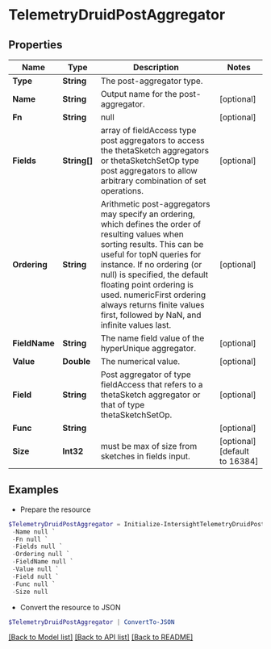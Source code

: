 # TelemetryDruidPostAggregator
## Properties

Name | Type | Description | Notes
------------ | ------------- | ------------- | -------------
**Type** | **String** | The post-aggregator type. | 
**Name** | **String** | Output name for the post-aggregator. | [optional] 
**Fn** | **String** | null | [optional] 
**Fields** | **String[]** | array of fieldAccess type post aggregators to access the thetaSketch aggregators or thetaSketchSetOp type post aggregators to allow arbitrary combination of set operations. | [optional] 
**Ordering** | **String** | Arithmetic post-aggregators may specify an ordering, which defines the order of resulting values when sorting results. This can be useful for topN queries for instance. If no ordering (or null) is specified, the default floating point ordering is used. numericFirst ordering always returns finite values first, followed by NaN, and infinite values last. | [optional] 
**FieldName** | **String** | The name field value of the hyperUnique aggregator. | [optional] 
**Value** | **Double** | The numerical value. | [optional] 
**Field** | **String** | Post aggregator of type fieldAccess that refers to a thetaSketch aggregator or that of type thetaSketchSetOp. | [optional] 
**Func** | **String** |  | [optional] 
**Size** | **Int32** | must be max of size from sketches in fields input. | [optional] [default to 16384]

## Examples

- Prepare the resource
```powershell
$TelemetryDruidPostAggregator = Initialize-IntersightTelemetryDruidPostAggregator  -Type null `
 -Name null `
 -Fn null `
 -Fields null `
 -Ordering null `
 -FieldName null `
 -Value null `
 -Field null `
 -Func null `
 -Size null
```

- Convert the resource to JSON
```powershell
$TelemetryDruidPostAggregator | ConvertTo-JSON
```

[[Back to Model list]](../README.md#documentation-for-models) [[Back to API list]](../README.md#documentation-for-api-endpoints) [[Back to README]](../README.md)

